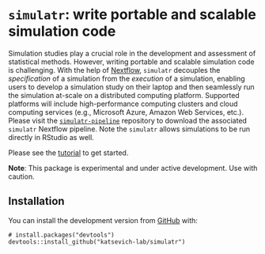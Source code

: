 
<!-- README.md is generated from README.Rmd. Please edit that file -->

# `simulatr`: write portable and scalable simulation code

Simulation studies play a crucial role in the development and assessment
of statistical methods. However, writing portable and scalable
simulation code is challenging. With the help of
[Nextflow](https://nextflow.io/), `simulatr` decouples the
*specification* of a simulation from the *execution* of a simulation,
enabling users to develop a simulation study on their laptop and then
seamlessly run the simulation at-scale on a distributed computing
platform. Supported platforms will include high-performance computing
clusters and cloud computing services (e.g., Microsoft Azure, Amazon Web
Services, etc.). Please visit the
[`simulatr-pipeline`](https://github.com/katsevich-lab/simulatr-pipeline)
repository to download the associated `simulatr` Nextflow pipeline. Note
the `simulatr` allows simulations to be run directly in RStudio as well.

Please see the
[tutorial](https://katsevich-lab.github.io/simulatr/articles/intro-to-simulatr.html)
to get started.

**Note**: This package is experimental and under active development. Use
with caution.

## Installation

You can install the development version from
[GitHub](https://github.com/) with:

    # install.packages("devtools")
    devtools::install_github("katsevich-lab/simulatr")
